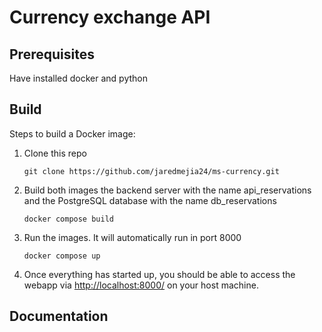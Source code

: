 # Currency exchange API

## Prerequisites

Have installed docker and python

## Build

Steps to build a Docker image:

1.  Clone this repo

        git clone https://github.com/jaredmejia24/ms-currency.git

2.  Build both images the backend server with the name api_reservations and the PostgreSQL database with the name db_reservations

        docker compose build

3.  Run the images. It will automatically run in port 8000

        docker compose up

4.  Once everything has started up, you should be able to access the webapp via [http://localhost:8000/](http://localhost:8000/) on your host machine.

## Documentation 

